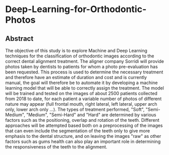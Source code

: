 # Deep-Learning-for-Orthodontic-Photos
## Abstract
The objective of this study is to explore Machine and Deep Learning techniques for
the classification of orthodontic images according to the correct dental alignment
treatment. The aligner company Sorridi will provide photos taken by dentists to
patients for whom a photo pre-evaluation has been requested. This process is used
to determine the necessary treatment and therefore have an estimate of duration and
cost and is currently manual, the goal will therefore be to automate it by developing
a machine learning model that will be able to correctly assign the treatment. The
model will be trained and tested on the images of about 2500 patients collected
from 2018 to date, for each patient a variable number of photos of different nature
may appear (full frontal mouth, right lateral, left lateral, upper arch only, lower arch
only ...). The types of treatment performed, "Soft", "Semi-Medium", "Medium",
"Semi-Hard" and "Hard" are determined by various factors such as the positioning,
overlap and rotation of the teeth. Different approaches will be attempted based
both on a preprocessing of the images that can even include the segmentation of
the teeth only to give more emphasis to the dental structure, and on leaving the
images "raw" as other factors such as gums health can also play an important role
in determining the responsiveness of the teeth to the alignment.
